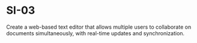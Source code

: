 # SI-03
Create a web-based text editor that allows multiple users to collaborate on documents simultaneously, with real-time updates and synchronization.
